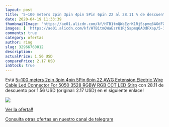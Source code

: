 ```yaml
---
layout: post
title: '5~100 meters 2pin 3pin 4pin 5Pin 6pin 22 al 28.11 % de descuento'
date: 2020-04-19 11:33:39
thumbnailImage: 'https://ae01.alicdn.com/kf/HTB1tmQWaEzrK1RjSspmq6AOdFXap/5-100-meters-2pin-3pin-4pin-5Pin-6pin-22-AWG-Extension-Electric-Wire-Cable-Led-Connector.jpg_350x350._SL200_.jpg'
images: [ 'https://ae01.alicdn.com/kf/HTB1tmQWaEzrK1RjSspmq6AOdFXap/5-100-meters-2pin-3pin-4pin-5Pin-6pin-22-AWG-Extension-Electric-Wire-Cable-Led-Connector.jpg_350x350._SL200_.jpg' ]
comments: true
category: ofertas
author: ring
slug: 32966760012
description:
actualPrice: 1.56 USD
comparePrice: 2.17 USD
inStock: true
---
```


Está [5~100 meters 2pin 3pin 4pin 5Pin 6pin 22 AWG Extension Electric Wire Cable Led Connector For 5050 3528 RGBW RGB CCT LED Stirp](https://www.amazon.com/dp/32966760012/?tag=redken08-20) con 28.11 de descuento por 1.56 USD (original: 2.17 USD) en el siguiente enlace!

[![](https://ae01.alicdn.com/kf/HTB1tmQWaEzrK1RjSspmq6AOdFXap/5-100-meters-2pin-3pin-4pin-5Pin-6pin-22-AWG-Extension-Electric-Wire-Cable-Led-Connector.jpg_350x350._SL200_.jpg)](https://www.amazon.com/dp/32966760012/?tag=redken08-20)

[Ver la oferta!!](https://www.amazon.com/dp/32966760012/?tag=redken08-20)

[Consulta otras ofertas en nuestro canal de telegram](https://t.me/s/ofertas25)
